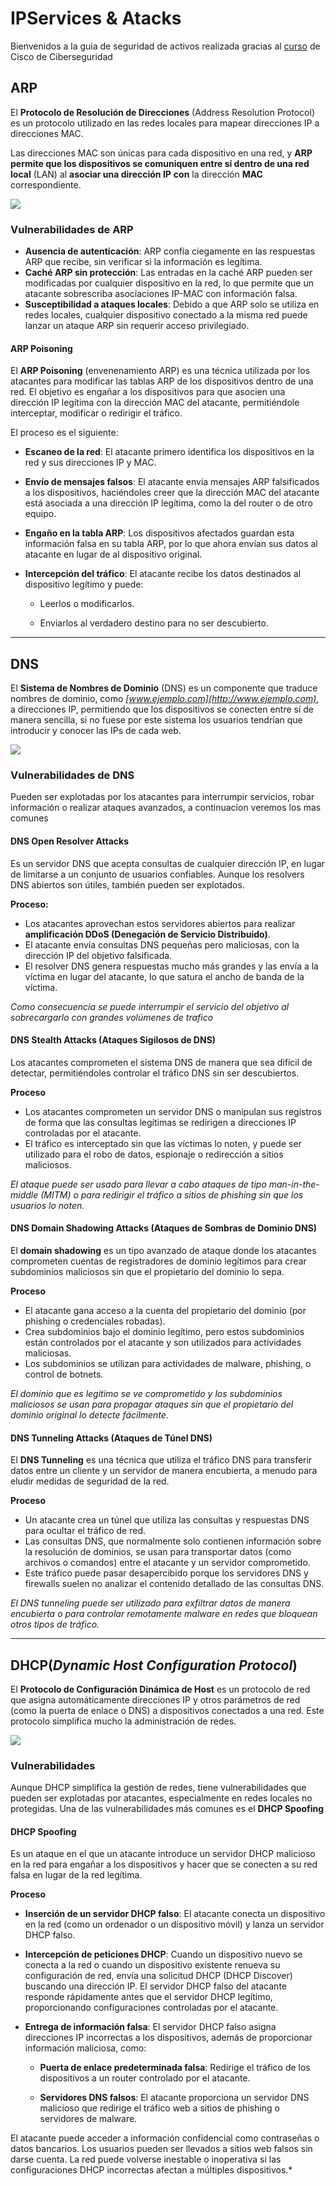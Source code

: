 # IPServices & Atacks

Bienvenidos a la guia de seguridad de activos realizada gracias al [curso](https://skillsforall.com/es/course/endpoint-security?courseLang=es-XL) de Cisco de Ciberseguridad 

## ARP

El **Protocolo de Resolución de Direcciones** (Address Resolution Protocol) es un protocolo utilizado en las redes locales para mapear direcciones IP a direcciones MAC. 

Las direcciones MAC son únicas para cada dispositivo en una red, y **ARP permite que los dispositivos se comuniquen entre sí dentro de una red local** (LAN) al **asociar una dirección IP** **con** la dirección **MAC** correspondiente. 

<img align="center" src="/img/1ºimagenn.PNG"  />

### Vulnerabilidades de ARP

- **Ausencia de autenticación**: ARP confía ciegamente en las respuestas ARP que recibe, sin verificar si la información es legítima.
- **Caché ARP sin protección**: Las entradas en la caché ARP pueden ser modificadas por cualquier dispositivo en la red, lo que permite que un atacante sobrescriba asociaciones IP-MAC con información falsa.
- **Susceptibilidad a ataques locales**: Debido a que ARP solo se utiliza en redes locales, cualquier dispositivo conectado a la misma red puede lanzar un ataque ARP sin requerir acceso privilegiado.

#### ARP Poisoning

El **ARP Poisoning** (envenenamiento ARP) es una técnica utilizada por los atacantes para modificar las tablas ARP de los dispositivos dentro de una red. El objetivo es engañar a los dispositivos para que asocien una dirección IP legítima con la dirección MAC del atacante, permitiéndole interceptar, modificar o redirigir el tráfico.

El proceso es el siguiente:

- **Escaneo de la red**: El atacante primero identifica los dispositivos en la red y sus direcciones IP y MAC.

- **Envío de mensajes falsos**: El atacante envía mensajes ARP falsificados a los dispositivos, haciéndoles creer que la dirección MAC del atacante está asociada a una dirección IP legítima, como la del router o de otro equipo.

- **Engaño en la tabla ARP**: Los dispositivos afectados guardan esta información falsa en su tabla ARP, por lo que ahora envían sus datos al atacante en lugar de al dispositivo original.

- **Intercepción del tráfico**: El atacante recibe los datos destinados al dispositivo legítimo y puede:

  - Leerlos o modificarlos.

  - Enviarlos al verdadero destino para no ser descubierto.

------

## DNS

El **Sistema de Nombres de Dominio** (DNS) es un componente que traduce nombres de dominio, como *[www.ejemplo.com](http://www.ejemplo.com)*, a direcciones IP, permitiendo que los dispositivos se conecten entre sí de manera sencilla, si no fuese por este sistema los usuarios tendrían que introducir y conocer las IPs de cada web.

<img align="center" src="/img/2ºimagenn.PNG"  />

### Vulnerabilidades de DNS

Pueden ser explotadas por los atacantes para interrumpir servicios, robar información o realizar ataques avanzados, a continuacion veremos los mas comunes

#### **DNS Open Resolver Attacks** 

Es un servidor DNS que acepta consultas de cualquier dirección IP, en lugar de limitarse a un conjunto de usuarios confiables. Aunque los resolvers DNS abiertos son útiles, también pueden ser explotados.

**Proceso:**

- Los atacantes aprovechan estos servidores abiertos para realizar **amplificación DDoS (Denegación de Servicio Distribuido)**.
- El atacante envía consultas DNS pequeñas pero maliciosas, con la dirección IP del objetivo falsificada.
- El resolver DNS genera respuestas mucho más grandes y las envía a la víctima en lugar del atacante, lo que satura el ancho de banda de la víctima.

*Como consecuencia se puede interrumpir el servicio del objetivo al sobrecargarlo con grandes volúmenes de trafico*

#### **DNS Stealth Attacks** (Ataques Sigilosos de DNS)

Los atacantes comprometen el sistema DNS de manera que sea difícil de detectar, permitiéndoles controlar el tráfico DNS sin ser descubiertos.

**Proceso**

- Los atacantes comprometen un servidor DNS o manipulan sus registros de forma que las consultas legítimas se redirigen a direcciones IP controladas por el atacante.
- El tráfico es interceptado sin que las víctimas lo noten, y puede ser utilizado para el robo de datos, espionaje o redirección a sitios maliciosos.

*El ataque puede ser usado para llevar a cabo ataques de tipo man-in-the-middle (MITM) o para redirigir el tráfico a sitios de phishing sin que los usuarios lo noten.*

#### DNS Domain Shadowing Attacks (Ataques de Sombras de Dominio DNS)

El **domain shadowing** es un tipo avanzado de ataque donde los atacantes comprometen cuentas de registradores de dominio legítimos para crear subdominios maliciosos sin que el propietario del dominio lo sepa.

**Proceso**

- El atacante gana acceso a la cuenta del propietario del dominio (por phishing o credenciales robadas).
- Crea subdominios bajo el dominio legítimo, pero estos subdominios están controlados por el atacante y son utilizados para actividades maliciosas.
- Los subdominios se utilizan para actividades de malware, phishing, o control de botnets.

*El dominio que es legitimo se ve comprometido y los subdominios maliciosos se usan para propagar ataques sin que el propietario del dominio original lo detecte fácilmente.*

#### DNS Tunneling Attacks (Ataques de Túnel DNS)

El **DNS Tunneling** es una técnica que utiliza el tráfico DNS para transferir datos entre un cliente y un servidor de manera encubierta, a menudo para eludir medidas de seguridad de la red.

**Proceso**

- Un atacante crea un túnel que utiliza las consultas y respuestas DNS para ocultar el tráfico de red.
- Las consultas DNS, que normalmente solo contienen información sobre la resolución de dominios, se usan para transportar datos (como archivos o comandos) entre el atacante y un servidor comprometido.
- Este tráfico puede pasar desapercibido porque los servidores DNS y firewalls suelen no analizar el contenido detallado de las consultas DNS.

*El DNS tunneling puede ser utilizado para exfiltrar datos de manera encubierta o para controlar remotamente malware en redes que bloquean otros tipos de tráfico.*

------

## DHCP(*Dynamic Host Configuration Protocol*)

El **Protocolo de Configuración Dinámica de Host** es un protocolo de red que asigna automáticamente direcciones IP y otros parámetros de red (como la puerta de enlace o DNS) a dispositivos conectados a una red. Este protocolo simplifica mucho la administración de redes.

<img align="center" src="/img/3ºimagenn.PNG"  />

### Vulnerabilidades

Aunque DHCP simplifica la gestión de redes, tiene vulnerabilidades que pueden ser explotadas por atacantes, especialmente en redes locales no protegidas. Una de las vulnerabilidades más comunes es el **DHCP Spoofing**

#### DHCP Spoofing

Es un ataque en el que un atacante introduce un servidor DHCP malicioso en la red para engañar a los dispositivos y hacer que se conecten a su red falsa en lugar de la red legítima.

**Proceso**

- **Inserción de un servidor DHCP falso**: El atacante conecta un dispositivo en la red (como un ordenador o un dispositivo móvil) y lanza un servidor DHCP falso.

- **Intercepción de peticiones DHCP**: Cuando un dispositivo nuevo se conecta a la red o cuando un dispositivo existente renueva su configuración de red, envía una solicitud DHCP (DHCP Discover) buscando una dirección IP. El servidor DHCP falso del atacante responde rápidamente antes que el servidor DHCP legítimo, proporcionando configuraciones controladas por el atacante.

- **Entrega de información falsa**: El servidor DHCP falso asigna direcciones IP incorrectas a los dispositivos, además de proporcionar información maliciosa, como:

  - **Puerta de enlace predeterminada falsa**: Redirige el tráfico de los dispositivos a un router controlado por el atacante.

  - **Servidores DNS falsos**: El atacante proporciona un servidor DNS malicioso que redirige el tráfico web a sitios de phishing o servidores de malware.

El atacante puede acceder a información confidencial como contraseñas o datos bancarios. Los usuarios pueden ser llevados a sitios web falsos sin darse cuenta. La red puede volverse inestable o inoperativa si las configuraciones DHCP incorrectas afectan a múltiples dispositivos.*
